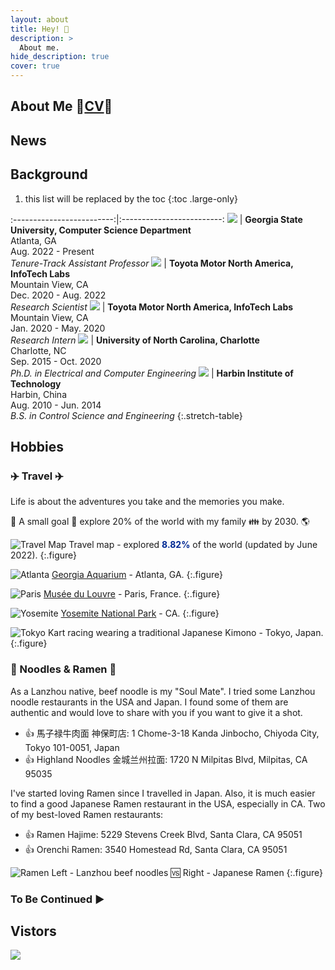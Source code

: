 ```yaml
---
layout: about
title: Hey! 🎉
description: >
  About me.
hide_description: true
cover: true
---
```


## About Me 📃[CV](updated_CV.pdf)📃

<!--author-->

## News


## Background
1. this list will be replaced by the toc
{:toc .large-only}

:-------------------------:|:-------------------------:
[![](assets/img/GSU_128.png)](https://www.youvisit.com/tour/gsu) |  **Georgia State University, Computer Science Department** <br> Atlanta, GA <br> Aug. 2022 - Present <br> *Tenure-Track Assistant Professor* 
[![](assets/img/InfoTech_128.png)](https://amrd.toyota.com/division/itl/) |  **Toyota Motor North America, InfoTech Labs** <br> Mountain View, CA <br> Dec. 2020 - Aug. 2022 <br> *Research Scientist* 
[![](assets/img/InfoTech_128.png)](https://amrd.toyota.com/division/itl/) |  **Toyota Motor North America, InfoTech Labs** <br> Mountain View, CA <br> Jan. 2020 - May. 2020 <br> *Research Intern* 
[![](assets/img/UNCC_128.png)](https://www.charlotte.edu/) |  **University of North Carolina, Charlotte** <br> Charlotte, NC <br> Sep. 2015 - Oct. 2020 <br> *Ph.D. in Electrical and Computer Engineering* 
[![](assets/img/HIT_128.jpeg)](http://en.hit.edu.cn/) |  **Harbin Institute of Technology** <br> Harbin, China <br> Aug. 2010 - Jun. 2014 <br> *B.S. in Control Science and Engineering* 
{:.stretch-table}

## Hobbies

### ✈️ Travel ✈️

Life is about the adventures you take and the memories you make.

🚩 A small goal 🚩 explore 20% of the world with my family 👪 by 2030. 🌎

![Travel Map](assets/img/MyTravelMap.png)
Travel map - explored <span style="color:#002993">**8.82%**</span> of the world (updated by June 2022).
{:.figure}

![Atlanta](assets/img/travel/Atlanta.jpg)
[Georgia Aquarium](https://www.georgiaaquarium.org/) - Atlanta, GA.
{:.figure}

![Paris](assets/img/travel/paris.jpg)
[Musée du Louvre](https://www.louvre.fr/zh-hans) - Paris, France.
{:.figure}

![Yosemite](assets/img/travel/Yosemite.jpg)
[Yosemite National Park](https://www.nps.gov/yose/index.htm) - CA.
{:.figure}

![Tokyo](assets/img/travel/Tokyo.jpg)
Kart racing wearing a traditional Japanese Kimono - Tokyo, Japan.
{:.figure}

### 🍜 Noodles & Ramen 🍜

As a Lanzhou native, beef noodle is my "Soul Mate". I tried some Lanzhou noodle restaurants in the USA and Japan. I found some of them are authentic and would love to share with you if you want to give it a shot.

- 👍 馬子禄牛肉面 神保町店: 1 Chome-3-18 Kanda Jinbocho, Chiyoda City, Tokyo 101-0051, Japan
- 👍 Highland Noodles 金城兰州拉面: 1720 N Milpitas Blvd, Milpitas, CA 95035

I've started loving Ramen since I travelled in Japan. Also, it is much easier to find a good Japanese Ramen restaurant in the USA, especially in CA. Two of my best-loved Ramen restaurants:

- 👍 Ramen Hajime: 5229 Stevens Creek Blvd, Santa Clara, CA 95051
- 👍 Orenchi Ramen: 3540 Homestead Rd, Santa Clara, CA 95051

![Ramen](assets/img/travel/Ramen.jpg)
Left - Lanzhou beef noodles 🆚 Right - Japanese Ramen
{:.figure}

### To Be Continued ▶️


## Vistors

<a href='https://clustrmaps.com/site/1bp6s'  title='Visit tracker'><img src='//clustrmaps.com/map_v2.png?cl=ffffff&w=800&t=m&d=pSUBv2eDiNkhj99-hbiOb7bATU7QLzY9RcvwgrT-KjE&co=002993'/></a>